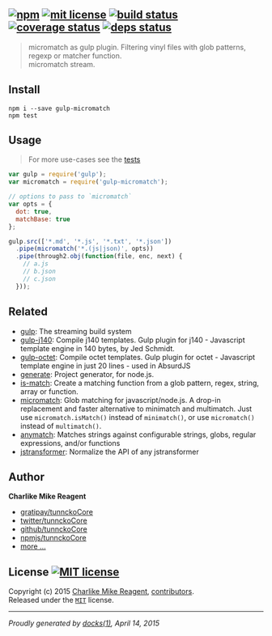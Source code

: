 ## [![npm][npmjs-img]][npmjs-url] [![mit license][license-img]][license-url] [![build status][travis-img]][travis-url] [![coverage status][coveralls-img]][coveralls-url] [![deps status][daviddm-img]][daviddm-url]

> micromatch as gulp plugin. Filtering vinyl files with glob patterns, regexp or matcher function.  
> micromatch stream.

## Install
```
npm i --save gulp-micromatch
npm test
```


## Usage
> For more use-cases see the [tests](./test.js)

```js
var gulp = require('gulp');
var micromatch = require('gulp-micromatch');

// options to pass to `micromatch`
var opts = {
  dot: true,
  matchBase: true
};

gulp.src(['*.md', '*.js', '*.txt', '*.json'])
  .pipe(micromatch('*.(js|json)', opts))
  .pipe(through2.obj(function(file, enc, next) {
    // a.js
    // b.json
    // c.json
  }));
```


## Related
- [gulp](http://gulpjs.com): The streaming build system
- [gulp-j140](https://github.com/tunnckoCore/gulp-j140): Compile j140 templates. Gulp plugin for j140 - Javascript template engine in 140 bytes, by Jed Schmidt.
- [gulp-octet](https://github.com/tunnckoCore/gulp-octet): Compile octet templates. Gulp plugin for octet - Javascript template engine in just 20 lines - used in AbsurdJS
- [generate](https://github.com/generate/generate): Project generator, for node.js.
- [is-match](https://github.com/jonschlinkert/is-match): Create a matching function from a glob pattern, regex, string, array or function.
- [micromatch](https://github.com/jonschlinkert/micromatch): Glob matching for javascript/node.js. A drop-in replacement and faster alternative to minimatch and multimatch. Just use `micromatch.isMatch()` instead of `minimatch()`, or use `micromatch()` instead of `multimatch()`.
- [anymatch](https://github.com/es128/anymatch): Matches strings against configurable strings, globs, regular expressions, and/or functions
- [jstransformer](https://github.com/jstransformers/jstransformer): Normalize the API of any jstransformer


## Author
**Charlike Mike Reagent**
+ [gratipay/tunnckoCore][author-gratipay]
+ [twitter/tunnckoCore][author-twitter]
+ [github/tunnckoCore][author-github]
+ [npmjs/tunnckoCore][author-npmjs]
+ [more ...][contrib-more]


## License [![MIT license][license-img]][license-url]
Copyright (c) 2015 [Charlike Mike Reagent][contrib-more], [contributors][contrib-graf].  
Released under the [`MIT`][license-url] license.


[npmjs-url]: http://npm.im/gulp-micromatch
[npmjs-img]: https://img.shields.io/npm/v/gulp-micromatch.svg?style=flat&label=gulp-micromatch

[coveralls-url]: https://coveralls.io/r/tunnckoCore/gulp-micromatch?branch=master
[coveralls-img]: https://img.shields.io/coveralls/tunnckoCore/gulp-micromatch.svg?style=flat

[license-url]: https://github.com/tunnckoCore/gulp-micromatch/blob/master/license.md
[license-img]: https://img.shields.io/badge/license-MIT-blue.svg?style=flat

[travis-url]: https://travis-ci.org/tunnckoCore/gulp-micromatch
[travis-img]: https://img.shields.io/travis/tunnckoCore/gulp-micromatch.svg?style=flat

[daviddm-url]: https://david-dm.org/tunnckoCore/gulp-micromatch
[daviddm-img]: https://img.shields.io/david/tunnckoCore/gulp-micromatch.svg?style=flat

[author-gratipay]: https://gratipay.com/tunnckoCore
[author-twitter]: https://twitter.com/tunnckoCore
[author-github]: https://github.com/tunnckoCore
[author-npmjs]: https://npmjs.org/~tunnckocore

[contrib-more]: http://j.mp/1stW47C
[contrib-graf]: https://github.com/tunnckoCore/gulp-micromatch/graphs/contributors

***

_Proudly generated by [docks(1)](https://github.com/tunnckoCore), April 14, 2015_